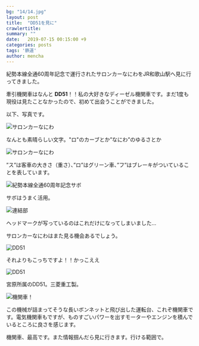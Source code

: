 ```yaml
---
bg: "14/14.jpg"
layout: post
title:  "DD51を見に"
crawlertitle: 
summary: ""
date:   2019-07-15 00:15:00 +9
categories: posts
tags: '鉄道'
author: mencha
---
```




紀勢本線全通60周年記念で運行されたサロンカーなにわをJR和歌山駅へ見に行ってきました。

牽引機関車はなんと **DD51**！！私の大好きなディーゼル機関車です。まだ1度も現役は見たことなかったので、初めて出会うことができました。

以下、写真です。

![サロンカーなにわ](https://drive.google.com/uc?export=view&id=1kTJPafxyKC_GcvOIHh8wlJNtMQw67PUU)

なんとも素晴らしい文字。"ロ"のカーブとか”なにわ”のゆるさとか

![サロンカーなにわ](https://drive.google.com/uc?export=view&id=14FQtoY8pM0wmCOHGT40G1kO8JdmndNFO)

”ス”は客車の大きさ（重さ）、”ロ”はグリーン車、”フ”はブレーキがついていることを表しています。

![紀勢本線全通60周年記念サボ](https://drive.google.com/uc?export=view&id=1j_z2UKFo7ay2K0K7vz06ZTeNorVI0Lff)

サボはうまく活用。

![連結部](https://drive.google.com/uc?export=view&id=1jN9pmHqfb1SHayELJjXJp9N57Zj1HU9k)

ヘッドマークが写っているのはこれだけになってしまいました…

サロンカーなにわはまた見る機会あるでしょう。

![DD51](https://drive.google.com/uc?export=view&id=1YWaAILyE4WUdYkyEb-6dm34Q54vTUdoD)

それよりもこっちですよ！！かっこええ

![DD51](https://drive.google.com/uc?export=view&id=1D5EnhAolxsnbL2G6CccVObOe0J1wOf06)

宮原所属のDD51。三菱重工製。

![機関車！](https://drive.google.com/uc?export=view&id=1MDP03YkzCh5GHkW-1rUT9f3WFIRnJy2K)

この機械が詰まってそうな長いボンネットと飛び出した運転台、これぞ機関車です。電気機関車もですが、ものすごいパワーを出すモーターやエンジンを積んでいるところに良さを感じます。



機関車、最高です。また情報掴んだら見に行きます。行ける範囲で。